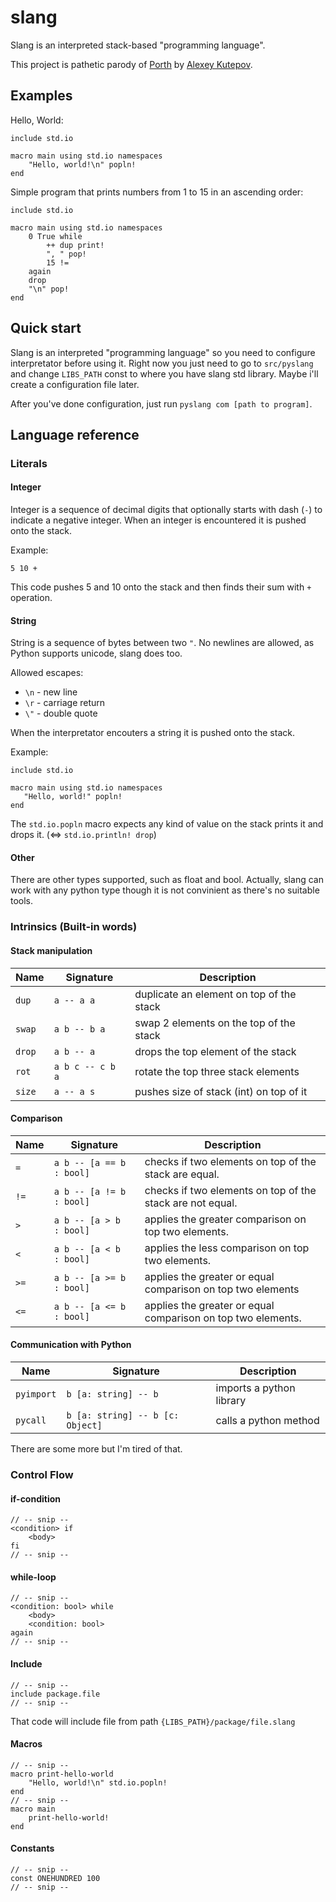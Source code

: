 # slang

Slang is an interpreted stack-based "programming language".

This project is pathetic parody of [Porth](https://gitlab.com/tsoding/porth) by [Alexey Kutepov](https://www.youtube.com/c/TsodingDaily).

## Examples

Hello, World:

```slang
include std.io

macro main using std.io namespaces
    "Hello, world!\n" popln!
end
```

Simple program that prints numbers from 1 to 15 in an ascending order:

```slang
include std.io

macro main using std.io namespaces
    0 True while
        ++ dup print!
        ", " pop!
        15 !=
    again
    drop
    "\n" pop!
end
```

## Quick start
Slang is an interpreted "programming language" so you need to configure interpretator before using it. Right now you just need to go to `src/pyslang` and change `LIBS_PATH` const to where you have slang std library. Maybe i'll create a configuration file later.

After you've done configuration, just run `pyslang com [path to program]`.

## Language reference

### Literals

#### Integer

Integer is a sequence of decimal digits that optionally starts with dash (`-`) to indicate a negative integer. When an integer is encountered it is pushed onto the stack.

Example:
```slang
5 10 +
```

This code pushes 5 and 10 onto the stack and then finds their sum with `+` operation.

#### String

String is a sequence of bytes between two `"`. No newlines are allowed, as Python supports unicode, slang does too.

Allowed escapes:
 - `\n` - new line
 - `\r` - carriage return
 - `\"` - double quote

When the interpretator encouters a string it is pushed onto the stack.

Example:
```slang
include std.io

macro main using std.io namespaces
   "Hello, world!" popln!
end
```

The `std.io.popln` macro expects any kind of value on the stack prints it and drops it. (<=> `std.io.println! drop`)

#### Other

There are other types supported, such as float and bool.
Actually, slang can work with any python type though it is not convinient as there's no suitable tools.

### Intrinsics (Built-in words)

#### Stack manipulation

| Name     | Signature         | Description                               |
| ---      | ---               | ---                                       |
| `dup`    | `a -- a a`        | duplicate an element on top of the stack  |
| `swap`   | `a b -- b a`      | swap 2 elements on the top of the stack   |
| `drop`   | `a b -- a`        | drops the top element of the stack        |
| `rot`    | `a b c -- c b a`  | rotate the top three stack elements       |
| `size`   | `a -- a s`        | pushes size of stack (int) on top of it   |

#### Comparison

| Name | Signature                | Description                                                  |
| ---  | ---                      | ---                                                          |
| `=`  | `a b -- [a == b : bool]` | checks if two elements on top of the stack are equal.        |
| `!=` | `a b -- [a != b : bool]` | checks if two elements on top of the stack are not equal.    |
| `> ` | `a b -- [a > b  : bool]` | applies the greater comparison on top two elements.          |
| `< ` | `a b -- [a < b  : bool]` | applies the less comparison on top two elements.             |
| `>=` | `a b -- [a >= b : bool]` | applies the greater or equal comparison on top two elements  |
| `<=` | `a b -- [a <= b : bool]` | applies the greater or equal comparison on top two elements. |

#### Communication with Python

| Name          | Signature                             | Description                |
| ---           | ---                                   | ---                        |
| `pyimport`    | `b [a: string] -- b`                  | imports a python library   |
| `pycall`      | `b [a: string] -- b [c: Object]`      | calls a python method      |

There are some more but I'm tired of that.

### Control Flow

#### if-condition

```slang
// -- snip --
<condition> if
    <body>
fi
// -- snip --
```

#### while-loop

```slang
// -- snip --
<condition: bool> while
    <body>
    <condition: bool>
again
// -- snip --
```

#### Include

```slang
// -- snip --
include package.file
// -- snip --
```
That code will include file from path `{LIBS_PATH}/package/file.slang`

#### Macros

```slang
// -- snip --
macro print-hello-world
    "Hello, world!\n" std.io.popln!
end
// -- snip --
macro main
    print-hello-world!
end
```

#### Constants
```slang
// -- snip --
const ONEHUNDRED 100
// -- snip --
```
